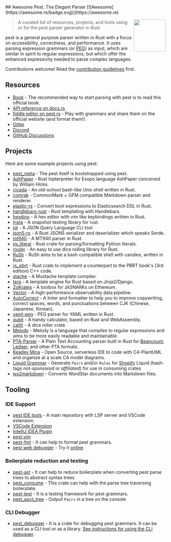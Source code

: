 <div class="github-widget" data-repo="pest-parser/awesome-pest"></div>
## Awesome Pest. The Elegant Parser [![Awesome](https://awesome.re/badge.svg)](https://awesome.re)

[<img src="https://avatars.githubusercontent.com/u/26044607" align="right" width="100">](https://raw.githubusercontent.com/pest-parser/pest/)

> A curated list of resources, projects, and tools using or for the pest parser generator in Rust

pest is a general purpose parser written in Rust with a focus on accessibility, correctness, and performance. It uses parsing expression grammars (or [PEG](https://en.wikipedia.org/wiki/Parsing_expression_grammar)) as input, which are similar in spirit to regular expressions, but which offer the enhanced expressivity needed to parse complex languages.

Contributions welcome! Read the [contribution guidelines](https://github.com/pest-parser/awesome-pest/blob/master/contributing.md) first.



## Resources

- [Book](https://pest.rs/book) - The recommended way to start parsing with pest is to read this official book.
- [API reference on docs.rs](https://docs.rs/pest)
- [fiddle editor on pest.rs](https://pest.rs/#editor) - Play with grammars and share them on the official website (and format them!).
- [Gitter](https://gitter.im/pest-parser/pest)
- [Discord](https://discord.gg/XEGACtWpT2)
- [GitHub Discussions](https://github.com/pest-parser/pest/discussions)

## Projects

Here are some example projects using pest:

- [pest_meta](https://github.com/pest-parser/pest/blob/master/meta/src/grammar.pest) - The pest itself is bootstrapped using pest.
- [AshPaper](https://github.com/shnewto/ashpaper) - Rust Inpterpreter for Esopo language AshPaper conceived by William Hicks.
- [cicada](https://github.com/mitnk/cicada) - An old-school bash-like Unix shell written in Rust.
- [comrak](https://github.com/kivikakk/comrak) - CommonMark + GFM compatible Markdown parser and renderer.
- [elastic-rs](https://github.com/cch123/elastic-rs) - Convert bool expressions to Elasticsearch DSL in Rust.
- [handlebars-rust](https://github.com/sunng87/handlebars-rust) - Rust templating with Handlebars.
- [hexdino](https://github.com/Luz/hexdino) - A hex editor with vim like keybindings written in Rust.
- [insta](https://github.com/mitsuhiko/insta) - A snapshot testing library for rust.
- [jql](https://github.com/yamafaktory/jql) - A JSON Query Language CLI tool.
- [json5-rs](https://github.com/callum-oakley/json5-rs) - A Rust JSON5 serializer and deserializer which speaks Serde.
- [mt940](https://github.com/svenstaro/mt940-rs) - A MT940 parser in Rust.
- [py_literal](https://github.com/jturner314/py_literal) - Rust crate for parsing/formatting Python literals.
- [rouler](https://github.com/jarcane/rouler) - An easy to use dice rolling library for Rust.
- [RuSh](https://github.com/lwandrebeck/RuSh) - RuSh aims to be a bash compatible shell with candies, written in Rust.
- [rs_pbrt](https://github.com/wahn/rs_pbrt) - Rust crate to implement a counterpart to the PBRT book's (3rd edition) C++ code.
- [stache](https://github.com/dgraham/stache) - A Mustache template compiler.
- [tera](https://github.com/Keats/tera) - A template engine for Rust based on Jinja2/Django.
- [ZoKrates](https://github.com/ZoKrates/ZoKrates) - A toolbox for zkSNARKs on Ethereum.
- [Vector](https://github.com/timberio/vector) - A high-performance observability data pipeline.
- [AutoCorrect](https://github.com/huacnlee/autocorrect) - A linter and formatter to help you to improve copywriting, correct spaces, words, and punctuations between CJK (Chinese, Japanese, Korean).
- [yaml-peg](https://github.com/aofdev/yaml-peg) - PEG parser for YAML written in Rust.
- [qubit](https://github.com/abhimanyu003/qubit) - A handy calculator, based on Rust and WebAssembly.
- [caith](https://github.com/Geobert/caith) - A dice roller crate.
- [Melody](https://github.com/yoav-lavi/melody) - Melody is a language that compiles to regular expressions and aims to be more easily readable and maintainable.
- [PTA-Parser](https://github.com/AltaModaTech/pta-parser/) - A Plain Text Accounting parser built in Rust for [Beancount](https://github.com/beancount/beancount), [Ledger](https://github.com/ledger/ledger), and other PTA formats.
- [Keadex Mina](https://github.com/keadex/keadex) - Open Source, serverless IDE to code with C4-PlantUML and organize at a scale C4 model diagrams.
- [Liquid Grammar](https://github.com/rust-utilities/liquid-grammar-pest/) - Generate `Pairs` and/or `Rules` for [Shopify](https://shopify.github.io/liquid/) Liquid (hash-tags _not-sponsored_ or _affiliated_) for use in consuming crates
- [ws2markdown](https://code.rosaelefanten.org/ws2markdown) - Converts WordStar documents into Markdown files.

## Tooling

### IDE Support

- [pest IDE tools](https://github.com/pest-parser/pest-ide-tools) - A main repository with LSP server and VSCode extension.
- [VSCode Extension](https://marketplace.visualstudio.com/items?itemName=pest.pest-ide-tools)
- [IntelliJ IDEA Plugin](https://plugins.jetbrains.com/plugin/12046-pest)
- [pest.vim](https://github.com/pest-parser/pest.vim)
- [pest-fmt](https://github.com/pest-parser/pest-fmt) - It can help to format
pest grammars.
- [pest web debugger](https://github.com/tomtau/pest-web-debug) - Try it [online](https://tomtau.github.io/pest-web-debug/).

### Boilerplate reduction and testing

- [pest-ast](https://github.com/pest-parser/ast) - It can help to reduce boilerplate when converting pest parse trees to abstract syntax trees.
- [pest_consume](https://crates.io/crates/pest_consume) - This crate can help with the parse tree traversing boilerplate.
- [pest-test](https://crates.io/crates/pest-test) - It is a testing framework for pest grammars.
- [pest_ascii_tree](https://crates.io/crates/pest_ascii_tree) - Output `Pairs` in a tree on the console

### CLI Debugger

- [pest_debugger](https://docs.rs/pest_debugger/latest/pest_debugger/) - It is a crate for debugging pest grammars. It can be used as a CLI tool or as a library. [See instructions for using the CLI debugger](https://github.com/pest-parser/awesome-pest/blob/master/debugger.md).